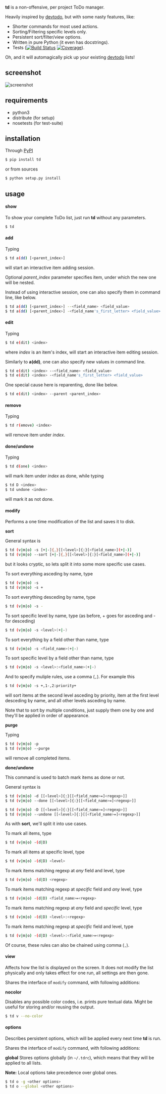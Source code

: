 **td** is a non-offensive, per project ToDo manager.

Heavily inspired by [devtodo][devtodo], but with some nasty features, like:

* Shorter commands for most used actions.
* Sorting/Filtering specific levels only.
* Persistent sort/filter/view options.
* Written in pure Python (it even has docstrings).
* Tests ([![Build Status](https://travis-ci.org/KenjiTakahashi/td.png?branch=master)](https://travis-ci.org/KenjiTakahashi/td) [![Coverage](https://coveralls.io/repos/KenjiTakahashi/td/badge.png?branch=master)](https://coveralls.io/r/KenjiTakahashi/td)).

Oh, and it will automagically pick up your existing [devtodo][devtodo] lists!

## screenshot
![screenshot](http://dl.dropbox.com/u/20714377/td.png)

## requirements
* python3
* distribute (for setup)
* nosetests (for test-suite)

## installation

Through [PyPI][pypi]
```sh
$ pip install td
```
or from sources
```sh
$ python setup.py install
```

## usage

#### show
To show your complete ToDo list, just run **td** without any parameters.
```sh
$ td
```

#### add
Typing
```sh
$ td a(dd) [<parent_index>]
```
will start an interactive item adding session.

Optional *parent_index* parameter specifies item, under which the new one will be nested.

Instead of using interactive session, one can also specify them in command line, like below.
```sh
$ td a(dd) [<parent_index>] --<field_name> <field_value>
$ td a(dd) [<parent_index>] -<field_name's_first_letter> <field_value>
```

#### edit
Typing
```sh
$ td e(dit) <index>
```
where *index* is an item's index, will start an interactive item editing session.

Similarly to **a(dd)**, one can also specify new values in command line.
```sh
$ td e(dit) <index> --<field_name> <field_value>
$ td e(dit) <index> -<field_name's_first_letter> <field_value>
```
One special cause here is reparenting, done like below.
```sh
$ td e(dit) <index> --parent <parent_index>
```

#### remove
Typing
```sh
$ td r(emove) <index>
```
will remove item under *index*.

#### done/undone
Typing
```sh
$ td d(one) <index>
```
will mark item under *index* as done, while typing
```sh
$ td D <index>
$ td undone <index>
```
will mark it as not done.

#### modify
Performs a one time modification of the list and saves it to disk.

**sort**

General syntax is
```sh
$ td (v|m|o) -s [+|-]{,}[[<level>]{:}[<field_name>](+|-)]
$ td (v|m|o) --sort [+|-]{,}[[<level>]{:}[<field_name>](+|-)]
```
but it looks cryptic, so lets split it into some more specific use cases.

To sort everything asceding by name, type
```sh
$ td (v|m|o) -s
$ td (v|m|o) -s +
```
To sort everything desceding by name, type
```sh
$ td (v|m|o) -s -
```
To sort specific level by name, type (as before, + goes for asceding and - for desceding)
```sh
$ td (v|m|o) -s <level>(+|-)
```
To sort everything by a field other than name, type
```sh
$ td (v|m|o) -s <field_name>(+|-)
```
To sort specific level by a field other than name, type
```sh
$ td (v|m|o) -s <level>:<field_name>(+|-)
```
And to specify muliple rules, use a comma (`,`). For example this
```sh
$ td (v|m|o) -s +,1-,2:priority+
```
will sort items at the second level asceding by priority, item at the first level desceding by name, and all other levels asceding by name.

Note that to sort by multiple conditions, just supply them one by one and they'll be applied in order of appearance.

**purge**

Typing
```sh
$ td (v|m|o) -p
$ td (v|m|o) --purge
```
will remove all completed items.

**done/undone**

This command is used to batch mark items as done or not.

General syntax is
```sh
$ td (v|m|o) -d [[<level>]{:}[[<field_name>=]<regexp>]]
$ td (v|m|o) --done [[<level>]{:}[[<field_name>=]<regexp>]]
```
```sh
$ td (v|m|o) -D [[<level>]{:}[[<field_name>=]<regexp>]]
$ td (v|m|o) --undone [[<level>]{:}[[<field_name>=]<regexp>]]
```
As with **sort**, we'll split it into use cases.

To mark all items, type
```sh
$ td (v|m|o) -(d|D)
```
To mark all items at specific level, type
```sh
$ td (v|m|o) -(d|D) <level>
```
To mark items matching regexp at *any* field and level, type
```sh
$ td (v|m|o) -(d|D) <regexp>
```
To mark items matching regexp at *specific* field and *any* level, type
```sh
$ td (v|m|o) -(d|D) <field_name>=<regexp>
```
To mark items matching regexp at *any* field and *specific* level, type
```sh
$ td (v|m|o) -(d|D) <level>:<regexp>
```
To mark items matching regexp at *specific* field and level, type
```sh
$ td (v|m|o) -(d|D) <level>:<field_name>=<regexp>
```
Of course, these rules can also be chained using comma (`,`).

#### view
Affects how the list is displayed on the screen. It does not modify the list physically and only takes effect for one run, all settings are then gone.

Shares the interface of `modify` command, with following additions:

**nocolor**

Disables any possible color codes, i.e. prints pure textual data. Might be useful for storing and/or reusing the output.

```sh
$ td v --no-color
```

#### options
Describes persistent options, which will be applied every next time **td** is run.

Shares the interface of `modify` command, with following additions:

**global**
Stores options globally (in `~/.tdrc`), which means that they will be applied to all lists.

**Note:** Local options take precedence over global ones.

```sh
$ td o -g <other options>
$ td o --global <other options>
```

[devtodo]: http://swapoff.org/devtodo1.html
[pypi]: https://pypi.python.org/pypi/td
